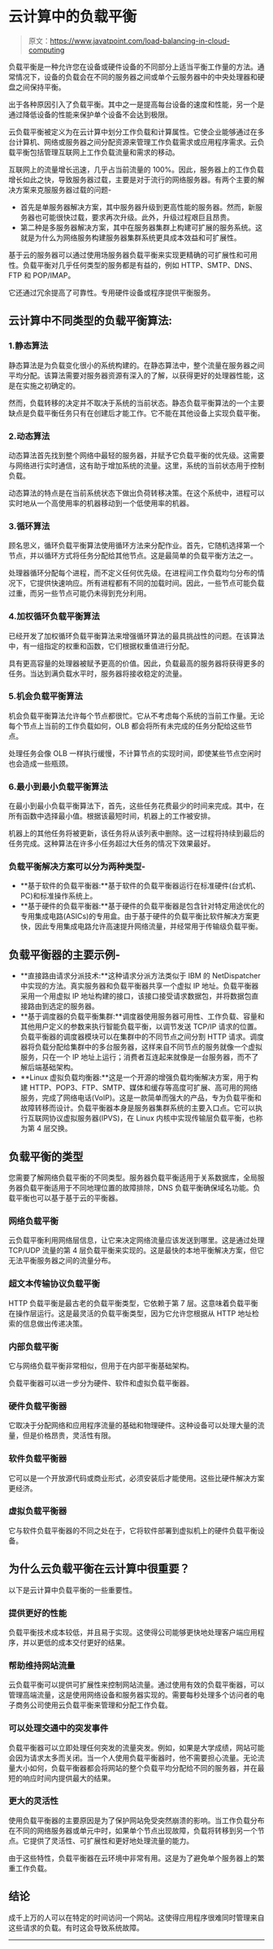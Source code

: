 # 云计算中的负载平衡

> 原文：<https://www.javatpoint.com/load-balancing-in-cloud-computing>

负载平衡是一种允许您在设备或硬件设备的不同部分上适当平衡工作量的方法。通常情况下，设备的负载会在不同的服务器之间或单个云服务器中的中央处理器和硬盘之间保持平衡。

出于各种原因引入了负载平衡。其中之一是提高每台设备的速度和性能，另一个是通过降低设备的性能来保护单个设备不会达到极限。

云负载平衡被定义为在云计算中划分工作负载和计算属性。它使企业能够通过在多台计算机、网络或服务器之间分配资源来管理工作负载需求或应用程序需求。云负载平衡包括管理互联网上工作负载流量和需求的移动。

互联网上的流量增长迅速，几乎占当前流量的 100%。因此，服务器上的工作负载增长如此之快，导致服务器过载，主要是对于流行的网络服务器。有两个主要的解决方案来克服服务器过载的问题-

*   首先是单服务器解决方案，其中服务器升级到更高性能的服务器。然而，新服务器也可能很快过载，要求再次升级。此外，升级过程艰巨且昂贵。
*   第二种是多服务器解决方案，其中在服务器集群上构建可扩展的服务系统。这就是为什么为网络服务构建服务器集群系统更具成本效益和可扩展性。

基于云的服务器可以通过使用场服务器负载平衡来实现更精确的可扩展性和可用性。负载平衡对几乎任何类型的服务都是有益的，例如 HTTP、SMTP、DNS、FTP 和 POP/IMAP。

它还通过冗余提高了可靠性。专用硬件设备或程序提供平衡服务。

## 云计算中不同类型的负载平衡算法:

### 1.静态算法

静态算法是为负载变化很小的系统构建的。在静态算法中，整个流量在服务器之间平均分配。该算法需要对服务器资源有深入的了解，以获得更好的处理器性能，这是在实施之初确定的。

然而，负载转移的决定并不取决于系统的当前状态。静态负载平衡算法的一个主要缺点是负载平衡任务只有在创建后才能工作。它不能在其他设备上实现负载平衡。

### 2.动态算法

动态算法首先找到整个网络中最轻的服务器，并赋予它负载平衡的优先级。这需要与网络进行实时通信，这有助于增加系统的流量。这里，系统的当前状态用于控制负载。

动态算法的特点是在当前系统状态下做出负荷转移决策。在这个系统中，进程可以实时地从一个高使用率的机器移动到一个低使用率的机器。

### 3.循环算法

顾名思义，循环负载平衡算法使用循环方法来分配作业。首先，它随机选择第一个节点，并以循环方式将任务分配给其他节点。这是最简单的负载平衡方法之一。

处理器循环分配每个进程，而不定义任何优先级。在进程间工作负载均匀分布的情况下，它提供快速响应。所有进程都有不同的加载时间。因此，一些节点可能负载过重，而另一些节点可能仍未得到充分利用。

### 4.加权循环负载平衡算法

已经开发了加权循环负载平衡算法来增强循环算法的最具挑战性的问题。在该算法中，有一组指定的权重和函数，它们根据权重值进行分配。

具有更高容量的处理器被赋予更高的价值。因此，负载最高的服务器将获得更多的任务。当达到满负载水平时，服务器将接收稳定的流量。

### 5.机会负载平衡算法

机会负载平衡算法允许每个节点都很忙。它从不考虑每个系统的当前工作量。无论每个节点上当前的工作负载如何，OLB 都会将所有未完成的任务分配给这些节点。

处理任务会像 OLB 一样执行缓慢，不计算节点的实现时间，即使某些节点空闲时也会造成一些瓶颈。

### 6.最小到最小负载平衡算法

在最小到最小负载平衡算法下，首先，这些任务花费最少的时间来完成。其中，在所有函数中选择最小值。根据该最短时间，机器上的工作被安排。

机器上的其他任务将被更新，该任务将从该列表中删除。这一过程将持续到最后的任务完成。这种算法在许多小任务超过大任务的情况下效果最好。

### 负载平衡解决方案可以分为两种类型-

*   **基于软件的负载平衡器:**基于软件的负载平衡器运行在标准硬件(台式机、PC)和标准操作系统上。
*   **基于硬件的负载平衡器:**基于硬件的负载平衡器是包含针对特定用途优化的专用集成电路(ASICs)的专用盒。由于基于硬件的负载平衡比软件解决方案更快，因此专用集成电路允许高速提升网络流量，并经常用于传输级负载平衡。

## 负载平衡器的主要示例-

*   **直接路由请求分派技术:**这种请求分派方法类似于 IBM 的 NetDispatcher 中实现的方法。真实服务器和负载平衡器共享一个虚拟 IP 地址。负载平衡器采用一个用虚拟 IP 地址构建的接口，该接口接受请求数据包，并将数据包直接路由到选定的服务器。
*   **基于调度器的负载平衡集群:**调度器使用服务器可用性、工作负载、容量和其他用户定义的参数来执行智能负载平衡，以调节发送 TCP/IP 请求的位置。负载平衡器的调度器模块可以在集群中的不同节点之间分割 HTTP 请求。调度器将负载分配给集群中的多台服务器，这样来自不同节点的服务就像一个虚拟服务，只在一个 IP 地址上运行；消费者互连起来就像是一台服务器，而不了解后端基础架构。
*   **Linux 虚拟负载均衡器:**这是一个开源的增强负载均衡解决方案，用于构建 HTTP、POP3、FTP、SMTP、媒体和缓存等高度可扩展、高可用的网络服务，完成了网络电话(VoIP)。这是一款简单而强大的产品，专为负载平衡和故障转移而设计。负载平衡器本身是服务器集群系统的主要入口点。它可以执行互联网协议虚拟服务器(IPVS)，在 Linux 内核中实现传输层负载平衡，也称为第 4 层交换。

## 负载平衡的类型

您需要了解网络负载平衡的不同类型。服务器负载平衡适用于关系数据库，全局服务器负载平衡适用于不同地理位置的故障排除，DNS 负载平衡确保域名功能。负载平衡也可以基于基于云的平衡器。

### 网络负载平衡

云负载平衡利用网络层信息，让它来决定网络流量应该发送到哪里。这是通过处理 TCP/UDP 流量的第 4 层负载平衡来实现的。这是最快的本地平衡解决方案，但它无法平衡服务器之间的流量分布。

### 超文本传输协议负载平衡

HTTP 负载平衡是最古老的负载平衡类型，它依赖于第 7 层。这意味着负载平衡在操作层运行。这是最灵活的负载平衡类型，因为它允许您根据从 HTTP 地址检索的信息做出传递决策。

### 内部负载平衡

它与网络负载平衡非常相似，但用于在内部平衡基础架构。

负载平衡器可以进一步分为硬件、软件和虚拟负载平衡器。

### 硬件负载平衡器

它取决于分配网络和应用程序流量的基础和物理硬件。这种设备可以处理大量的流量，但是价格昂贵，灵活性有限。

### 软件负载平衡器

它可以是一个开放源代码或商业形式，必须安装后才能使用。这些比硬件解决方案更经济。

### 虚拟负载平衡器

它与软件负载平衡器的不同之处在于，它将软件部署到虚拟机上的硬件负载平衡设备。

## 为什么云负载平衡在云计算中很重要？

以下是云计算中负载平衡的一些重要性。

### 提供更好的性能

负载平衡技术成本较低，并且易于实现。这使得公司能够更快地处理客户端应用程序，并以更低的成本交付更好的结果。

### 帮助维持网站流量

云负载平衡可以提供可扩展性来控制网站流量。通过使用有效的负载平衡器，可以管理高端流量，这是使用网络设备和服务器实现的。需要每秒处理多个访问者的电子商务公司使用云负载平衡来管理和分配工作负载。

### 可以处理交通中的突发事件

负载平衡器可以立即处理任何突发的流量突发。例如，如果是大学成绩，网站可能会因为请求太多而关闭。当一个人使用负载平衡器时，他不需要担心流量。无论流量大小如何，负载平衡器都会将网站的整个负载平均分配给不同的服务器，并在最短的响应时间内提供最大的结果。

### 更大的灵活性

使用负载平衡器的主要原因是为了保护网站免受突然崩溃的影响。当工作负载分布在不同的网络服务器或单元中时，如果单个节点出现故障，负载将转移到另一个节点。它提供了灵活性、可扩展性和更好地处理流量的能力。

由于这些特性，负载平衡器在云环境中非常有用。这是为了避免单个服务器上的繁重工作负载。

## 结论

成千上万的人可以在特定的时间访问一个网站。这使得应用程序很难同时管理来自这些请求的负载。有时这会导致系统故障。

* * *